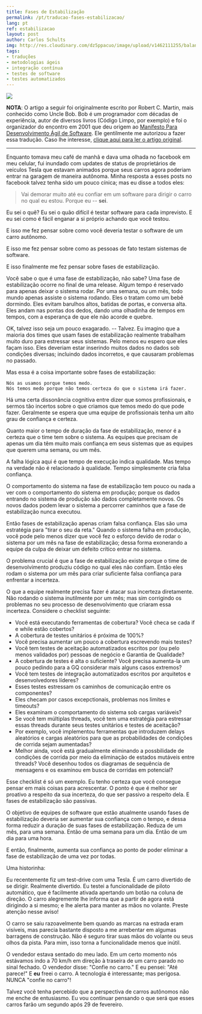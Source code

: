 ```yaml
---
title: Fases de Estabilização
permalink: /pt/traducao-fases-estabilizacao/
lang: pt
ref: estabilizacao
layout: post
author: Carlos Schults
img: http://res.cloudinary.com/dz5ppacuo/image/upload/v1462111255/balance-min_qkdhxx.png
tags:
- traduções
- metodologias ágeis
- integração contínua
- testes de software
- testes automatizados
---
```


![](http://res.cloudinary.com/dz5ppacuo/image/upload/v1462111255/balance-min_qkdhxx.png)

**NOTA**: O artigo a seguir foi originalmente escrito por Robert C. Martin, mais conhecido como Uncle Bob. Bob é um programador com décadas de experiência, autor de diversos livros (Código Limpo, por exemplo) e foi o organizador do encontro em 2001 que deu origem ao [Manifesto Para Desenvolvimento Ágil de Software](http://agilemanifesto.org/iso/ptbr/). Ele gentilmente me autorizou a fazer essa tradução. Caso lhe interesse, [clique aqui para ler o artigo original](http://blog.cleancoder.com/uncle-bob/2016/01/14/Stabilization.html).
<!--more-->
<hr>

Enquanto tomava meu café de manhã e dava uma olhada no facebook em meu celular, fui inundado com updates de status de proprietários de veículos Tesla que estavam animados porque seus carros agora poderiam entrar na garagem de maneira autônoma. Minha resposta a esses posts no facebook talvez tenha sido um pouco cínica; mas eu disse a todos eles: 
    
> Vai demorar muito até eu confiar em um software para dirigir o carro no qual eu estou.
> Porque eu -- **sei**.

Eu sei o quê? Eu sei o quão difícil é testar software para cada imprevisto. 
E eu sei como é fácil enganar a si próprio achando que você testou.

E isso me fez pensar sobre como você deveria testar o software de um carro autônomo.

E isso me fez pensar sobre como as pessoas de fato testam sistemas de software.

E isso finalmente me fez pensar sobre fases de estabilização.

Você sabe o que é uma fase de estabilização, não sabe? Uma fase de estabilização ocorre no final de uma release. Algum tempo é reservado para apenas deixar o sistema rodar. Por uma semana, ou um mês, todo mundo apenas assiste o sistema rodando. Eles o tratam como um bebê dormindo. Eles evitam barulhos altos, batidas de portas, e conversa alta. Eles andam nas pontas dos dedos, dando uma olhadinha de tempos em tempos, com a esperança de que ele não acorde e quebre.

OK, talvez isso seja um pouco exagarado. -- Talvez. Eu imagino que a maioria dos times que usam fases de estabilização realmente trabalham muito duro para estressar seus sistemas. Pelo menos eu espero que eles façam isso. Eles deveriam estar inserindo muitos dados no dados sob condições diversas; incluindo dados incorretos, e que causaram problemas no passado.

Mas essa é a coisa importante sobre fases de estabilização:
    
	Nós as usamos porque temos medo. 
	Nós temos medo porque não temos certeza do que o sistema irá fazer.

Há uma certa dissonância cognitiva entre dizer que somos profissionais, e sermos tão incertos sobre o que criamos que temos medo do que pode fazer. Geralmente se espera que uma equipe de profissionais tenha um alto grau de confiança e certeza.

Quanto maior o tempo de duração da fase de estabilização, menor é a certeza que o time tem sobre o sistema. As equipes que precisam de apenas um dia têm muito mais confiança em seus sistemas que as equipes que querem uma semana, ou um mês.

A falha lógica aqui é que tempo de execução indica qualidade. Mas tempo na verdade não é relacionado à qualidade. Tempo simplesmente cria falsa confiança.

O comportamento do sistema na fase de estabilização tem pouco ou nada a ver com o comportamento do sistema em produção; porque os dados entrando no sistema de produção são dados completamente novos. Os novos dados podem levar o sistema a percorrer caminhos que a fase de estabilização nunca executou.

Então fases de estabilização apenas criam falsa confiança. Elas são uma estratégia para "tirar o seu da reta." Quando o sistema falha em produção, você pode pelo menos dizer que você fez o esforço devido de rodar o sistema por um mês na fase de estabilização; dessa forma exonerando a equipe da culpa de deixar um defeito crítico entrar no sistema.

O problema crucial é que a fase de estabilização existe porque o time de desenvolvimento produziu código no qual eles não confiam. Então eles rodam o sistema por um mês para criar suficiente falsa confiança para enfrentar a incerteza.

O que a equipe realmente precisa fazer é atacar sua incerteza diretamente. Não rodando o sistema inutilmente por um mês; mas sim corrigindo os problemas no seu processo de desenvolvimento que criaram essa incerteza. Considere o checklist seguinte:
    
- Você está executando ferramentas de cobertura? Você checa se cada if e while estão cobertos? 
- A cobertura de testes unitários é próxima de 100%? 
- Você precisa aumentar um pouco a cobertura escrevendo mais testes?
- Você tem testes de aceitação automatizados escritos por (ou pelo menos validados por) pessoas de negócio e Garantia de Qualidade? 
- A cobertura de testes é alta o suficiente? Você precisa aumenta-la um pouco pedindo para a GQ considerar mais alguns casos extremos?
- Você tem testes de integração automatizados escritos por arquitetos e desenvolvedores líderes? 
- Esses testes estressam os caminhos de comunicação entre os componentes? 
- Eles checam por casos excepctionais, problemas nos limites e timeouts? 
- Eles examinam o comportamento do sistema sob cargas variáveis?    
- Se você tem múltiplas threads, você tem uma estratégia para estressar essas threads durante seus testes unitários e testes de aceitação? 
- Por exemplo, você implementou ferramentas que introduzem delays aleatórios e cargas aleatórios para que as probabilidades de condições de corrida sejam aumentadas? 
- Melhor ainda, você está gradualmente eliminando a possbilidade de condições de corrida por meio da eliminação de estados mutáveis entre threads? Você desenhou todos os diagramas de sequência de mensagens e os examinou em busca de corridas em potencial?

Esse checklist é só um exemplo. Eu tenho certeza que você consegue pensar em mais coisas para acrescentar. O ponto é que é melhor ser proativo a respeito da sua incerteza, do que ser passivo a respeito dela. E fases de estabilização são passivas.

O objetivo de equipes de software que estão atualmente usando fases de estabilização deveria ser aumentar sua confiança com o tempo, e dessa forma reduzir a duração de suas fases de estabilização. Reduza de um mês, para uma semana. Então de uma semana para um dia. Então de um dia para uma hora.

E então, finalmente, aumenta sua confiança ao ponto de poder eliminar a fase de estabilização de uma vez por todas.

Uma historinha:
    
Eu recentemente fiz um test-drive com uma Tesla. É um carro divertido de se dirigir. Realmente divertido. 
Eu testei a funcionalidade de piloto automático, que é facilmente ativada apertando um botão na coluna de direção. 
O carro alegremente lhe informa que a partir de agora está dirigindo a si mesmo; e lhe alerta para manter as mãos no volante. Preste atenção nesse aviso!	

O carro se saiu razoavelmente bem quando as marcas na estrada eram visíveis, mas parecia bastante disposto a me arrebentar em algumas barragens de construção. Não é seguro tirar suas mãos do volante ou seus olhos da pista. Para mim, isso torna a funcionalidade menos que inútil.

O vendedor estava sentado do meu lado. Em um certo momento nós estávamos indo a 70 km/h em direção à traseira de um carro parado no sinal fechado. O vendedor disse: "Confie no carro." E eu pensei: "Até parece!" E **eu** freei o carro. 
A tecnologia é interessante; mas perigosa. NUNCA "confie no carro"!
        
Talvez você tenha percebido que a perspectiva de carros autônomos não me enche de entusiasmo. Eu vou continuar pensando o que será que esses carros farão um segundo após 29 de fevereiro.
